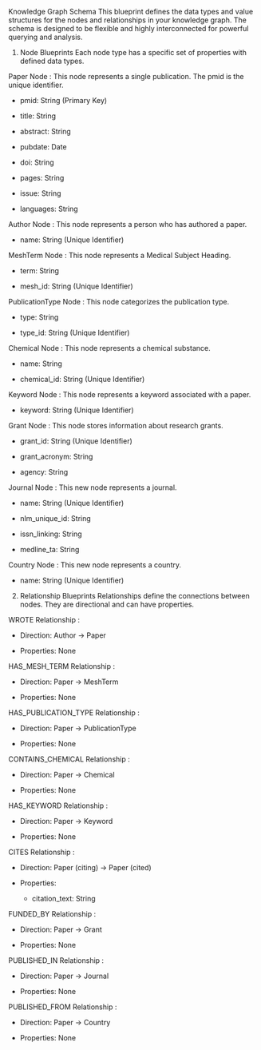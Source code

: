 Knowledge Graph Schema
This blueprint defines the data types and value structures for the nodes and relationships in your knowledge graph. The schema is designed to be flexible and highly interconnected for powerful querying and analysis.

1. Node Blueprints
Each node type has a specific set of properties with defined data types.

Paper Node : This node represents a single publication. The pmid is the unique identifier.

- pmid: String (Primary Key)

- title: String

- abstract: String

- pubdate: Date

- doi: String

- pages: String

- issue: String

- languages: String

Author Node : This node represents a person who has authored a paper.

- name: String (Unique Identifier)

MeshTerm Node : This node represents a Medical Subject Heading.

- term: String

- mesh_id: String (Unique Identifier)

PublicationType Node : This node categorizes the publication type.

- type: String

- type_id: String (Unique Identifier)

Chemical Node : This node represents a chemical substance.

- name: String

- chemical_id: String (Unique Identifier)

Keyword Node : This node represents a keyword associated with a paper.

- keyword: String (Unique Identifier)

Grant Node : This node stores information about research grants.

- grant_id: String (Unique Identifier)

- grant_acronym: String

- agency: String

Journal Node : This new node represents a journal.

- name: String (Unique Identifier)

- nlm_unique_id: String

- issn_linking: String

- medline_ta: String

Country Node : This new node represents a country.

- name: String (Unique Identifier)

2. Relationship Blueprints
Relationships define the connections between nodes. They are directional and can have properties.

WROTE Relationship : 

- Direction: Author → Paper

- Properties: None

HAS_MESH_TERM Relationship : 

- Direction: Paper → MeshTerm

- Properties: None

HAS_PUBLICATION_TYPE Relationship : 

- Direction: Paper → PublicationType

- Properties: None

CONTAINS_CHEMICAL Relationship : 

- Direction: Paper → Chemical

- Properties: None

HAS_KEYWORD Relationship : 

- Direction: Paper → Keyword

- Properties: None

CITES Relationship : 

- Direction: Paper (citing) → Paper (cited)

- Properties:

    - citation_text: String

FUNDED_BY Relationship : 

- Direction: Paper → Grant

- Properties: None

PUBLISHED_IN Relationship : 

- Direction: Paper → Journal

- Properties: None

PUBLISHED_FROM Relationship : 

- Direction: Paper → Country

- Properties: None